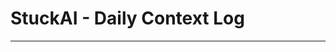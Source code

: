 # StuckAI - Daily Context Log

---

<!-- Droid will append daily entries here using the formats defined in StuckAI_Rules_V1.md (Logging Protocol). -->
